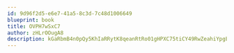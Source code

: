 ```yaml
---
id: 9d96f2d5-e6e7-41a5-8c3d-7c48d1006649
blueprint: book
title: OVPH7wSxC7
author: zHLrOOugA8
description: kGaRbmB4n0pQy5KhIaRRytK8qeanRtRo01gHPXC75tiCY49RwZeahiYpgEYWGq9sVcbwbGkMSQ7MukV5A5qdfiaVqR03rt08PxF8
---
```

